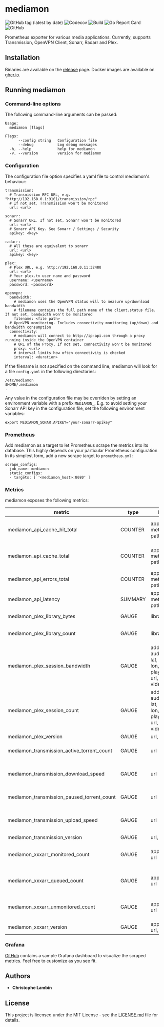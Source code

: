 # mediamon
![GitHub tag (latest by date)](https://img.shields.io/github/v/tag/clambin/mediamon?color=green&label=Release&style=plastic)
![Codecov](https://img.shields.io/codecov/c/gh/clambin/mediamon?style=plastic)
![Build](https://github.com/clambin/mediamon/workflows/Build/badge.svg)
![Go Report Card](https://goreportcard.com/badge/github.com/clambin/mediamon)
![GitHub](https://img.shields.io/github/license/clambin/mediamon?style=plastic)

Prometheus exporter for various media applications. Currently, supports Transmission, OpenVPN Client, Sonarr, Radarr and Plex.

## Installation
Binaries are available on the [release](https://github.com/clambin/mediamon/releases) page. Docker images are available on [ghcr.io](https://ghcr.io/clambin/mediamon).

## Running mediamon
### Command-line options
The following command-line arguments can be passed:

```
Usage:
  mediamon [flags]

Flags:
      --config string   Configuration file
      --debug           Log debug messages
  -h, --help            help for mediamon
  -v, --version         version for mediamon
```

### Configuration
The  configuration file option specifies a yaml file to control mediamon's behaviour:

```
transmission:
  # Transmission RPC URL, e.g. "http://192.168.0.1:9101/transmission/rpc"
  # If not set, Transmission won't be monitored
  url: <url>

sonarr:
  # Sonarr URL. If not set, Sonarr won't be monitored
  url: <url>
  # Sonarr API Key. See Sonarr / Settings / Security
  apikey: <key>

radarr:
  # All these are equivalent to sonarr
  url: <url>
  apikey: <key>

plex:
  # Plex URL, e.g. http://192.168.0.11:32400 
  url: <url> 
  # Your plex.tv user name and password
  username: <username>
  password: <password>

openvpn:
  bandwidth:
    # mediamon uses the OpenVPN status will to measure up/download bandwidth
    # filename contains the full path name of the client.status file. If not set, bandwidth won't be monitored
    filename: <file path>
  # OpenVPN monitoring. Includes connectivity monitoring (up/down) and bandwidth consumption
  connectivity:
    # mediamon will connect to http://ip-api.com through a proxy running inside the OpenVPN container
    # URL of the Proxy. If not set, connectivity won't be monitored
    proxy: <url>
    # interval limits how often connectivity is checked 
    interval: <duration>
```

If the filename is not specified on the command line, mediamon will look for a file `config.yaml` in the following directories:

```
/etc/mediamon
$HOME/.mediamon
.
```

Any value in the configuration file may be overriden by setting an environment variable with a prefix `MEDIAMON_`. 
E.g. to avoid setting your Sonarr API key in the configuration file, set the following environment variables:

```
export MEDIAMON_SONAR.APIKEY="your-sonarr-apikey"
```

### Prometheus
Add mediamon as a target to let Prometheus scrape the metrics into its database.
This highly depends on your particular Prometheus configuration. In its simplest form, add a new scrape target to `prometheus.yml`:

```
scrape_configs:
- job_name: mediamon
  static_configs:
  - targets: [ '<mediamon_host>:8080' ]
```


### Metrics

mediamon exposes the following metrics:

| metric | type |  labels | help |
| --- | --- |  --- | --- |
| mediamon_api_cache_hit_total | COUNTER | application, method, path|Number of times the cache was used |
| mediamon_api_cache_total | COUNTER | application, method, path|Number of times the cache was consulted |
| mediamon_api_errors_total | COUNTER | application, method, path|Number of failed HTTP calls |
| mediamon_api_latency | SUMMARY | application, method, path|latency of HTTP calls |
| mediamon_plex_library_bytes | GAUGE | library, url|Library size in bytes |
| mediamon_plex_library_count | GAUGE | library, url|Library size in number of entries |
| mediamon_plex_session_bandwidth | GAUGE | address, audioCodec, lat, location, lon, mode, player, title, url, user, videoCodec|Active Plex session Bandwidth usage (in kbps) |
| mediamon_plex_session_count | GAUGE | address, audioCodec, lat, location, lon, mode, player, title, url, user, videoCodec|Active Plex session progress |
| mediamon_plex_version | GAUGE | url, version|version info |
| mediamon_transmission_active_torrent_count | GAUGE | url|Number of active torrents |
| mediamon_transmission_download_speed | GAUGE | url|Transmission download speed in bytes / sec |
| mediamon_transmission_paused_torrent_count | GAUGE | url|Number of paused torrents |
| mediamon_transmission_upload_speed | GAUGE | url|Transmission upload speed in bytes / sec |
| mediamon_transmission_version | GAUGE | url, version|version info |
| mediamon_xxxarr_monitored_count | GAUGE | application, url|Number of Monitored series / movies |
| mediamon_xxxarr_queued_count | GAUGE | application, url|Episodes / movies being downloaded |
| mediamon_xxxarr_unmonitored_count | GAUGE | application, url|Number of Unmonitored series / movies |
| mediamon_xxxarr_version | GAUGE | application, url, version|Version info |

### Grafana

[GitHub](https://github.com/clambin/mediamon/tree/master/assets/grafana/dashboards) contains a sample Grafana dashboard to visualize the scraped metrics.
Feel free to customize as you see fit.

## Authors

* **Christophe Lambin**

## License

This project is licensed under the MIT License - see the [LICENSE.md](LICENSE.md) file for details.
